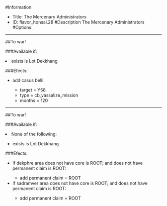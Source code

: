 #Information
 - Title: The Mercenary Administrators
 - ID: flavor_honsai.28
#Description
The Mercenary Administrators
#Options

___
##To war!

###Available if:
<li>exists is Lot Dekkhang</li>

###Efects:<ul><li>add casus belli:</li><ul><li>target = Y58</li><li>type = cb_vassalize_mission</li><li>months = 120</li></ul></ul>

___
##To war!

###Available if:
<li>None of the following:</li><ul><li>exists is Lot Dekkhang</li></ul>

###Efects:<ul><li>If dekphre area does not have core is ROOT; and does not have permanent claim is ROOT:</li><ul><li>add permanent claim = ROOT</li></ul><li>If sadramver area does not have core is ROOT; and does not have permanent claim is ROOT:</li><ul><li>add permanent claim = ROOT</li></ul></ul>
